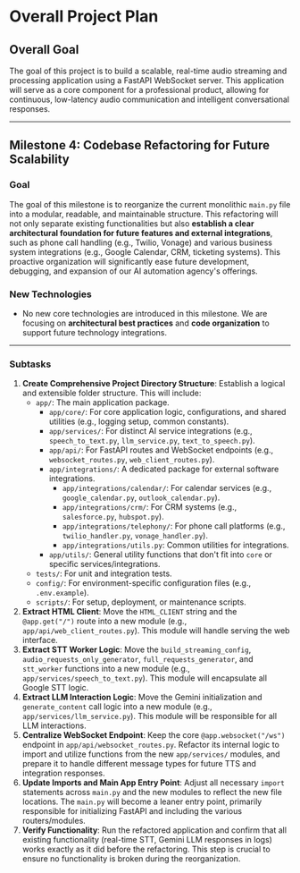 # Overall Project Plan

## Overall Goal
The goal of this project is to build a scalable, real-time audio streaming and processing application using a FastAPI WebSocket server. This application will serve as a core component for a professional product, allowing for continuous, low-latency audio communication and intelligent conversational responses.

---

## Milestone 4: Codebase Refactoring for Future Scalability

### Goal
The goal of this milestone is to reorganize the current monolithic `main.py` file into a modular, readable, and maintainable structure. This refactoring will not only separate existing functionalities but also **establish a clear architectural foundation for future features and external integrations**, such as phone call handling (e.g., Twilio, Vonage) and various business system integrations (e.g., Google Calendar, CRM, ticketing systems). This proactive organization will significantly ease future development, debugging, and expansion of our AI automation agency's offerings.

### New Technologies
* No new core technologies are introduced in this milestone. We are focusing on **architectural best practices** and **code organization** to support future technology integrations.

---

### Subtasks
1.  **Create Comprehensive Project Directory Structure**: Establish a logical and extensible folder structure. This will include:
    * `app/`: The main application package.
        * `app/core/`: For core application logic, configurations, and shared utilities (e.g., logging setup, common constants).
        * `app/services/`: For distinct AI service integrations (e.g., `speech_to_text.py`, `llm_service.py`, `text_to_speech.py`).
        * `app/api/`: For FastAPI routes and WebSocket endpoints (e.g., `websocket_routes.py`, `web_client_routes.py`).
        * `app/integrations/`: A dedicated package for external software integrations.
            * `app/integrations/calendar/`: For calendar services (e.g., `google_calendar.py`, `outlook_calendar.py`).
            * `app/integrations/crm/`: For CRM systems (e.g., `salesforce.py`, `hubspot.py`).
            * `app/integrations/telephony/`: For phone call platforms (e.g., `twilio_handler.py`, `vonage_handler.py`).
            * `app/integrations/utils.py`: Common utilities for integrations.
        * `app/utils/`: General utility functions that don't fit into `core` or specific services/integrations.
    * `tests/`: For unit and integration tests.
    * `config/`: For environment-specific configuration files (e.g., `.env.example`).
    * `scripts/`: For setup, deployment, or maintenance scripts.
2.  **Extract HTML Client**: Move the `HTML_CLIENT` string and the `@app.get("/")` route into a new module (e.g., `app/api/web_client_routes.py`). This module will handle serving the web interface.
3.  **Extract STT Worker Logic**: Move the `build_streaming_config`, `audio_requests_only_generator`, `full_requests_generator`, and `stt_worker` functions into a new module (e.g., `app/services/speech_to_text.py`). This module will encapsulate all Google STT logic.
4.  **Extract LLM Interaction Logic**: Move the Gemini initialization and `generate_content` call logic into a new module (e.g., `app/services/llm_service.py`). This module will be responsible for all LLM interactions.
5.  **Centralize WebSocket Endpoint**: Keep the core `@app.websocket("/ws")` endpoint in `app/api/websocket_routes.py`. Refactor its internal logic to import and utilize functions from the new `app/services/` modules, and prepare it to handle different message types for future TTS and integration responses.
6.  **Update Imports and Main App Entry Point**: Adjust all necessary `import` statements across `main.py` and the new modules to reflect the new file locations. The `main.py` will become a leaner entry point, primarily responsible for initializing FastAPI and including the various routers/modules.
7.  **Verify Functionality**: Run the refactored application and confirm that all existing functionality (real-time STT, Gemini LLM responses in logs) works exactly as it did before the refactoring. This step is crucial to ensure no functionality is broken during the reorganization.